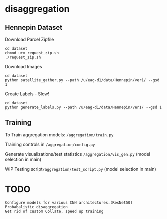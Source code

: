 # disaggregation

## Hennepin Dataset
Download Parcel Zipfile
```
cd dataset
chmod u+x request_zip.sh
./request_zip.sh
```
Download Images
```
cd dataset
python satellite_gather.py --path /u/eag-d1/data/Hennepin/ver1/ --gsd 1
```
Create Labels - Slow!
```
cd dataset
python generate_labels.py --path /u/eag-d1/data/Hennepin/ver1/ --gsd 1
```
## Training
To Train aggregation models:
```/aggregation/train.py```

Training controls in ```/aggregation/config.py```

Generate visualizations/test statistics ```/aggregation/vis_gen.py``` (model selection in main)

WIP Testing script```/aggregation/test_script.py``` (model selection in main)

# TODO
    Configure models for various CNN architectures.(ResNet50)
    Probabalistic disaggregation
    Get rid of custom Collate, speed up training
